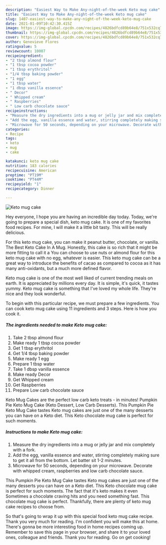 ```yaml
---
description: "Easiest Way to Make Any-night-of-the-week Keto mug cake"
title: "Easiest Way to Make Any-night-of-the-week Keto mug cake"
slug: 1407-easiest-way-to-make-any-night-of-the-week-keto-mug-cake
date: 2021-01-09T10:42:30.415Z
image: https://img-global.cpcdn.com/recipes/4826bdfcd89b64e8/751x532cq70/keto-mug-cake-recipe-main-photo.jpg
thumbnail: https://img-global.cpcdn.com/recipes/4826bdfcd89b64e8/751x532cq70/keto-mug-cake-recipe-main-photo.jpg
cover: https://img-global.cpcdn.com/recipes/4826bdfcd89b64e8/751x532cq70/keto-mug-cake-recipe-main-photo.jpg
author: Genevieve Flores
ratingvalue: 5
reviewcount: 10007
recipeingredient:
- "2 tbsp almond flour"
- "1 tbsp cocoa powder"
- "1 tbsp erythritol"
- "1/4 tbsp baking powder"
- "1 egg"
- "1 tbsp water"
- "1 dbsp vanilla essence"
- " Decor"
- " Whipped cream"
- " Raspberries"
- " Low carb chocolate sauce"
recipeinstructions:
- "Measure the dry ingredients into a mug or jelly jar and mix completely with a fork."
- "Add the egg, vanilla essence and water, stirring completely making sure to get it all from the bottom. Let batter sit 1-2 minutes."
- "Microwave for 50 seconds, depending on your microwave. Decorate with whipped cream, raspberries and low carb chocolate sauce."
categories:
- Recipe
tags:
- keto
- mug
- cake

katakunci: keto mug cake 
nutrition: 183 calories
recipecuisine: American
preptime: "PT19M"
cooktime: "PT44M"
recipeyield: "1"
recipecategory: Dinner

---
```



![Keto mug cake](https://img-global.cpcdn.com/recipes/4826bdfcd89b64e8/751x532cq70/keto-mug-cake-recipe-main-photo.jpg)

Hey everyone, I hope you are having an incredible day today. Today, we're going to prepare a special dish, keto mug cake. It is one of my favorites food recipes. For mine, I will make it a little bit tasty. This will be really delicious.

For this keto mug cake, you can make it peanut butter, chocolate, or vanilla. The Best Keto Cake In A Mug. Honestly, this cake is so rich that it might be more fitting to call it a You can choose to use nuts or almond flour for this keto mug cake with no egg, whatever is easier. This keto mug cake can be a great way to introduce the benefits of cacao as compared to cocoa as it has many anti-oxidants, but a much more defined flavor.

Keto mug cake is one of the most well liked of current trending meals on earth. It is appreciated by millions every day. It is simple, it's quick, it tastes yummy. Keto mug cake is something that I've loved my whole life. They're nice and they look wonderful.


To begin with this particular recipe, we must prepare a few ingredients. You can cook keto mug cake using 11 ingredients and 3 steps. Here is how you cook it.

<!--inarticleads1-->

##### The ingredients needed to make Keto mug cake:

1. Take 2 tbsp almond flour
1. Make ready 1 tbsp cocoa powder
1. Get 1 tbsp erythritol
1. Get 1/4 tbsp baking powder
1. Make ready 1 egg
1. Prepare 1 tbsp water
1. Take 1 dbsp vanilla essence
1. Make ready  Decor
1. Get  Whipped cream
1. Get  Raspberries
1. Prepare  Low carb chocolate sauce


Keto Mug Cakes are the perfect low carb keto treats - in minutes! Pumpkin Pie Keto Mug Cake (Keto Dessert, Low Carb Desserts). This Pumpkin Pie Keto Mug Cake tastes Keto mug cakes are just one of the many desserts you can have on a Keto diet. This Keto chocolate mug cake is perfect for such moments. 

<!--inarticleads2-->

##### Instructions to make Keto mug cake:

1. Measure the dry ingredients into a mug or jelly jar and mix completely with a fork.
1. Add the egg, vanilla essence and water, stirring completely making sure to get it all from the bottom. Let batter sit 1-2 minutes.
1. Microwave for 50 seconds, depending on your microwave. Decorate with whipped cream, raspberries and low carb chocolate sauce.


This Pumpkin Pie Keto Mug Cake tastes Keto mug cakes are just one of the many desserts you can have on a Keto diet. This Keto chocolate mug cake is perfect for such moments. The fact that it&#39;s keto makes it even Sometimes a chocolate craving hits and you need something fast. This chocolate mug cake is perfect. Thankfully, there are plenty of keto mug cake recipes to choose from. 

So that's going to wrap it up with this special food keto mug cake recipe. Thank you very much for reading. I'm confident you will make this at home. There's gonna be more interesting food in home recipes coming up. Remember to save this page in your browser, and share it to your loved ones, colleague and friends. Thank you for reading. Go on get cooking!
